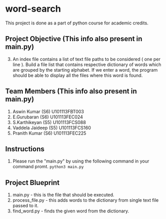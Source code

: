 # word-search
This project is done as a part of python course for academic credits.


## Project Objective (This info also present in main.py)
3) An index file contains a list of text file paths to be considered ( one per line ). Build a file list that
contains respective dictionary of words which are grouped by the starting alphabet. If we enter a word,
the program should be able to display all the files where this word is found. 


## Team Members (This info also present in main.py)
1. Aswin Kumar (S6)     U101113FBT003
2. E.Gurubaran (S6)     U101113FEC024
3. S.Karthikeyan (S5)   U101113FCS088
4. Vaddela Jaideep (S5) U101113FCS160
5. Pranith Kumar (S6)   U101113FEC225


## Instructions
1. Please run the "main.py" by using the following command in your command promt.
        `python3 main.py`


## Project Blueprint
1. main.py - this is the file that should be executed.
2. process_file.py - this adds words to the dictionary from single text file passed to it. 
3. find_word.py - finds the given word from the dictionary.